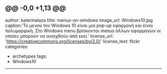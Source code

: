 @@ -0,0 +1,13 @@
---
author: katerinalaza
title: menus-on-windows
image_url: Windows10.jpg
caption:'Το μενού τον Windows 10 είναι μια pop-up εφαρμογή και είναι πολυμορφική.
Στο Windows menu βρίσκονται menus άλλων εφαρμογών οι οποίες μπορούν να ανοιχθούν από εκεί.'
license_url: 'https://creativecommons.org/licenses/by/2.0/'
license_text: flickr
categories:
  - archetypes
tags:
  - Windows10
---
